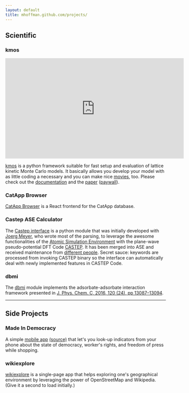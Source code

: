 ```yaml
---
layout: default
title: mhoffman.github.com/projects/
---
```


## Scientific

### kmos

<iframe width="560" height="315" src="https://www.youtube.com/embed/J8-Ion2I3eA" frameborder="0" allowfullscreen></iframe>

[kmos](https://github.com/mhoffman/kmos) is a python framework suitable for fast setup and evaluation of lattice kinetic Monte  Carlo models. It basically allows you develop your model with as little coding a necessary and you can make nice [movies](https://www.youtube.com/watch?v=J8-Ion2I3eA), too. Please check out the [documentation](http://kmos.readthedocs.org/en/latest/) and the [paper](http://arxiv.org/pdf/1401.5278.pdf) ([paywall](http://www.sciencedirect.com/science/article/pii/S001046551400126X)).

### CatApp Browser

[CatApp Browser](http://catapp-browser.herokuapp.com/) is a React frontend for the CatApp database.


### Castep ASE Calculator

The [Castep interface](https://gitlab.com/ase/ase/blame/master/ase/calculators/castep.py) is a python module that was initially developed with [Joerg Meyer](https://scholar.google.com/citations?user=zvVgmmEAAAAJ&hl=en),
who wrote most of the parsing, to leverage the awesome
functionalities of the [Atomic Simulation Environment](https://wiki.fysik.dtu.dk/ase/) with the plane-wave pseudo-potential DFT Code [CASTEP](http://castep.org/).
It has been merged into ASE and received maintenance from [different people](https://gitlab.com/ase/ase/blame/master/ase/calculators/castep.py).
Secret sauce: keywords are processed from invoking CASTEP binary so the interface can automatically deal with newly implemented features in CASTEP Code.

### dbmi

The [dbmi](https://github.com/mhoffman/dbmi) module implements the adsorbate-adsorbate interaction framework presented in [J. Phys. Chem. C, 2016, 120 (24), pp 13087–13094](https://dx.doi.org/10.1021/acs.jpcc.6b03375).

<hr />

## Side Projects

### Made In Democracy

A simple [mobile app](https://expo.io/@mjhoffmann/MadeInDemocracy) [(source)](https://github.com/mhoffman/MadeInDemocracy) that let's you look-up indicators from your phone about the state of democracy, worker's rights, and freedom of press while shopping.

### wikiexplore

[wikiexplore](http://wikiexplore.herokuapp.com/) is a single-page app that helps exploring one's geographical environment by leveraging the power of OpenStreetMap and Wikipedia. (Give it a second to load initially.)

